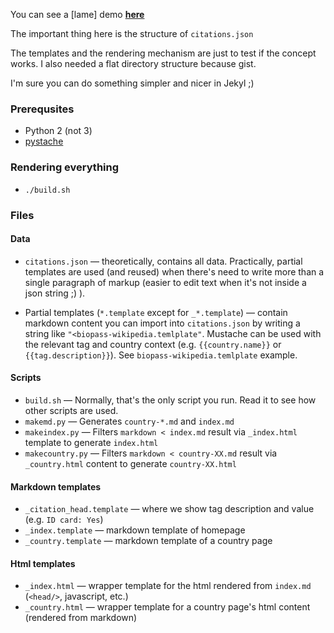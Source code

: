 You can see a [lame] demo [**here**](http://bl.ocks.org/thedod/raw/70f3e820380598c352c3/)

The important thing here is the structure of `citations.json`

The templates and the rendering mechanism are just to test if the concept works.
I also needed a flat directory structure because gist.

I'm sure you can do something simpler and nicer in Jekyl ;)

### Prerequsites

* Python 2 (not 3)
* [pystache](https://pypi.python.org/pypi/pystache/)

### Rendering everything

* `./build.sh`

### Files

#### Data
* `citations.json` &mdash; theoretically, contains all data. Practically,
  partial templates are used (and reused) when there's need to write more than a single paragraph
  of markup (easier to edit text when it's not inside a json string ;) ).

* Partial templates (`*.template` except for `_*.template`) &mdash; contain markdown content
  you can import into `citations.json` by writing a string like `"<biopass-wikipedia.temlplate"`.
  Mustache can be used with the relevant tag and country
  context (e.g. `{{country.name}}` or `{{tag.description}}`). See `biopass-wikipedia.temlplate` example.

#### Scripts
* `build.sh` &mdash; Normally, that's the only script you run. Read it to see how other scripts are used.
* `makemd.py` &mdash; Generates `country-*.md` and `index.md`
* `makeindex.py` &mdash;  Filters `markdown < index.md` result via `_index.html` template to generate `index.html`
* `makecountry.py` &mdash;  Filters `markdown < country-XX.md` result via `_country.html` content to generate `country-XX.html`

#### Markdown templates
* `_citation_head.template` &mdash; where we show tag description and value (e.g. `ID card: Yes`)
* `_index.template` &mdash; markdown template of homepage
* `_country.template` &mdash; markdown template of a country page

#### Html templates
* `_index.html` &mdash; wrapper template for the html rendered from `index.md` (`<head/>`, javascript, etc.)
* `_country.html` &mdash; wrapper template for a country page's html content (rendered from markdown)
